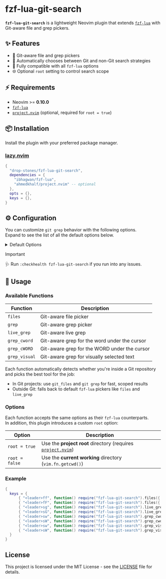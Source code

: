 # fzf-lua-git-search

**`fzf-lua-git-search`** is a lightweight Neovim plugin that extends [`fzf-lua`](https://github.com/ibhagwan/fzf-lua) with Git-aware file and grep pickers.

## ✨ Features

- 📁 Git-aware file and grep pickers
- 🧠 Automatically chooses between Git and non-Git search strategies
- 🔧 Fully compatible with all `fzf-lua` options
- 🌐 Optional `root` setting to control search scope

## ⚡️ Requirements

- Neovim >= **0.10.0**
- [`fzf-lua`](https://github.com/ibhagwan/fzf-lua)
- [`project.nvim`](https://github.com/ahmedkhalf/project.nvim) (optional, required for `root = true`)

## 📦 Installation

Install the plugin with your preferred package manager.

### [lazy.nvim](https://github.com/folke/lazy.nvim)

```lua
{
  "drop-stones/fzf-lua-git-search",
  dependencies = {
    "ibhagwan/fzf-lua",
    "ahmedkhalf/project.nvim" -- optional
  },
  opts = {},
  keys = {},
}
```

## ⚙️  Configuration

You can customize `git grep` behavior with the following options.<br />
Expand to see the list of all the default options below.

<details><summary>Default Options</summary>

```lua
{
  git_grep = {
    cmd = "git grep --ignore-case --extended-regexp --line-number --column --color=always --untracked",
    winopts = { title = " Git Grep " },
    fn_transform_cmd = function(query, cmd, _)
      local search_query, glob_str = query:match("(.-)%s-%-%-(.*)")
      if not glob_str then
        return
      end
      local new_cmd = string.format("%s %s %s", cmd, vim.fn.shellescape(search_query), glob_str)
      return new_cmd, search_query
    end,
  }
}
```

</details>

> [!important]
> 🩺 Run `:checkhealth fzf-lua-git-search` if you run into any issues.

## 🚀 Usage

### Available Functions

| Function | Description |
| -------- | ----------- |
| `files`  | Git-aware file picker |
| `grep`   | Git-aware grep picker |
| `live_grep` | Git-aware live grep |
| `grep_cword` | Git-aware grep for the word under the cursor |
| `grep_cWORD` | Git-aware grep for the WORD under the cursor |
| `grep_visual` | Git-aware grep for visually selected text |

Each function automatically detects whether you're inside a Git repository and picks the best tool for the job:

- In Git projects: use `git_files` and `git grep` for fast, scoped results
- Outside Git: falls back to default `fzf-lua` pickers like `files` and `live_grep`

### Options

Each function accepts the same options as their `fzf-lua` counterparts.<br />
In addition, this plugin introduces a custom `root` option:

| Option | Description |
| ------ | ----------- |
| `root = true` | Use the **project root** directory (requires [`project.nvim`](https://github.com/ahmedkhalf/project.nvim)) |
| `root = false` | Use the **current working** directory (`vim.fn.getcwd()`) |

### Example

```lua
{
  keys = {
      { "<leader>ff", function() require("fzf-lua-git-search").files({ root = true }) end, desc = "Find Files (Root Dir)" },
      { "<leader>fF", function() require("fzf-lua-git-search").files({ root = false }) end, desc = "Find Files (cwd)" },
      { "<leader>sg", function() require("fzf-lua-git-search").live_grep({ root = true }) end, desc = "Grep (Root Dir)" },
      { "<leader>sG", function() require("fzf-lua-git-search").live_grep({ root = false }) end, desc = "Grep (cwd)" },
      { "<leader>sw", function() require("fzf-lua-git-search").grep_cword({ root = true }) end, desc = "Word (Root Dir)" },
      { "<leader>sW", function() require("fzf-lua-git-search").grep_cword({ root = false }) end, desc = "Word (cwd)" },
      { "<leader>sw", function() require("fzf-lua-git-search").grep_visual({ root = true }) end, mode = "v", desc = "Selection (Root Dir)" },
      { "<leader>sW", function() require("fzf-lua-git-search").grep_visual({ root = false }) end, mode = "v", desc = "Selection (cwd)" },
  }
}
```

## License

This project is licensed under the MIT License - see the [LICENSE](LICENSE) file for details.
